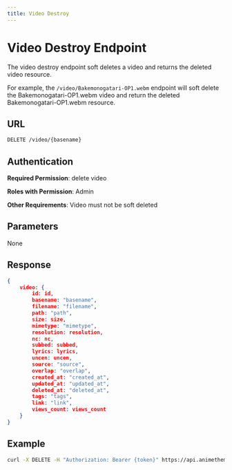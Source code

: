 ```yaml
---
title: Video Destroy
---
```


# Video Destroy Endpoint

The video destroy endpoint soft deletes a video and returns the deleted video resource.

For example, the `/video/Bakemonogatari-OP1.webm` endpoint will soft delete the Bakemonogatari-OP1.webm video and return the deleted Bakemonogatari-OP1.webm resource.

## URL

```sh
DELETE /video/{basename}
```

## Authentication

**Required Permission**: delete video

**Roles with Permission**: Admin

**Other Requirements**: Video must not be soft deleted

## Parameters

None

## Response

```json
{
    video: {
        id: id,
        basename: "basename",
        filename: "filename",
        path: "path",
        size: size,
        mimetype: "mimetype",
        resolution: resolution,
        nc: nc,
        subbed: subbed,
        lyrics: lyrics,
        uncen: uncen,
        source: "source",
        overlap: "overlap",
        created_at: "created_at",
        updated_at: "updated_at",
        deleted_at: "deleted_at",
        tags: "tags",
        link: "link",
        views_count: views_count
    }
}
```

## Example

```bash
curl -X DELETE -H "Authorization: Bearer {token}" https://api.animethemes.moe/video/Bakemonogatari-OP1.webm
```
